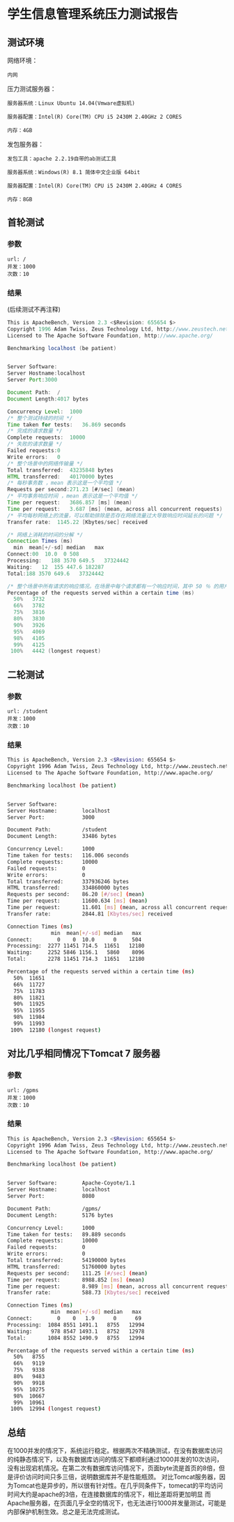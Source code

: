 # 学生信息管理系统压力测试报告

## 测试环境
网络环境：
	
	内网

压力测试服务器：

	服务器系统：Linux Ubuntu 14.04(Vmware虚拟机)

	服务器配置：Intel(R) Core(TM) CPU i5 2430M 2.40GHz 2 CORES

	内存：4GB



发包服务器：

	发包工具：apache 2.2.19自带的ab测试工具

	服务器系统：Windows(R) 8.1 简体中文企业版 64bit 

	服务器配置：Intel(R) Core(TM) CPU i5 2430M 2.40GHz 4 CORES

	内存：8GB

## 首轮测试
### 参数
	url: /
	并发：1000
	次数：10

### 结果
(后续测试不再注释)
```java
This is ApacheBench, Version 2.3 <$Revision: 655654 $>
Copyright 1996 Adam Twiss, Zeus Technology Ltd, http://www.zeustech.net/
Licensed to The Apache Software Foundation, http://www.apache.org/

Benchmarking localhost (be patient)


Server Software:
Server Hostname:localhost
Server Port:3000

Document Path:  /
Document Length:4017 bytes

Concurrency Level:  1000
/* 整个测试持续的时间 */
Time taken for tests:   36.869 seconds
/* 完成的请求数量 */
Complete requests:  10000
/* 失败的请求数量 */
Failed requests:0
Write errors:   0
/* 整个场景中的网络传输量 */
Total transferred:  43235848 bytes
HTML transferred:   40170000 bytes
/* 每秒事务数 ，mean 表示这是一个平均值 */
Requests per second:271.23 [#/sec] (mean)
/* 平均事务响应时间 ，mean 表示这是一个平均值 */
Time per request:   3686.857 [ms] (mean)
Time per request:   3.687 [ms] (mean, across all concurrent requests)
/* 平均每秒网络上的流量，可以帮助排除是否存在网络流量过大导致响应时间延长的问题 */
Transfer rate:  1145.22 [Kbytes/sec] received

/* 网络上消耗的时间的分解 */
Connection Times (ms)
  min  mean[+/-sd] median   max
Connect:00  10.0  0 508
Processing:   188 3570 649.5   37324442
Waiting:   12  155 447.6 182287
Total:188 3570 649.6   37324442

/* 整个场景中所有请求的响应情况。在场景中每个请求都有一个响应时间，其中 50 ％ 的用户响应时间小于 3732 毫秒， 66 ％ 的用户响应时间小于 3094 毫秒，最大的响应时间小于 4442 毫秒 */
Percentage of the requests served within a certain time (ms)
  50%   3732
  66%   3782
  75%   3816
  80%   3830
  90%   3926
  95%   4069
  98%   4105
  99%   4125
 100%   4442 (longest request)
```

## 二轮测试
### 参数
	url: /student
	并发：1000
	次数：10

### 结果
```bash
This is ApacheBench, Version 2.3 <$Revision: 655654 $>
Copyright 1996 Adam Twiss, Zeus Technology Ltd, http://www.zeustech.net/
Licensed to The Apache Software Foundation, http://www.apache.org/

Benchmarking localhost (be patient)


Server Software:        
Server Hostname:        localhost
Server Port:            3000

Document Path:          /student
Document Length:        33486 bytes

Concurrency Level:      1000
Time taken for tests:   116.006 seconds
Complete requests:      10000
Failed requests:        0
Write errors:           0
Total transferred:      337936246 bytes
HTML transferred:       334860000 bytes
Requests per second:    86.20 [#/sec] (mean)
Time per request:       11600.634 [ms] (mean)
Time per request:       11.601 [ms] (mean, across all concurrent requests)
Transfer rate:          2844.81 [Kbytes/sec] received

Connection Times (ms)
              min  mean[+/-sd] median   max
Connect:        0    0  10.0      0     504
Processing:  2277 11451 714.5  11651   12180
Waiting:     2252 5846 1156.1   5860    8096
Total:       2278 11451 714.3  11651   12180

Percentage of the requests served within a certain time (ms)
  50%  11651
  66%  11727
  75%  11783
  80%  11821
  90%  11925
  95%  11955
  98%  11984
  99%  11993
 100%  12180 (longest request)

```

## 对比几乎相同情况下Tomcat 7 服务器
### 参数
	url: /gpms
	并发：1000
	次数：10

### 结果
```bash
This is ApacheBench, Version 2.3 <$Revision: 655654 $>
Copyright 1996 Adam Twiss, Zeus Technology Ltd, http://www.zeustech.net/
Licensed to The Apache Software Foundation, http://www.apache.org/

Benchmarking localhost (be patient)


Server Software:        Apache-Coyote/1.1
Server Hostname:        localhost
Server Port:            8080

Document Path:          /gpms/
Document Length:        5176 bytes

Concurrency Level:      1000
Time taken for tests:   89.889 seconds
Complete requests:      10000
Failed requests:        0
Write errors:           0
Total transferred:      54190000 bytes
HTML transferred:       51760000 bytes
Requests per second:    111.25 [#/sec] (mean)
Time per request:       8988.852 [ms] (mean)
Time per request:       8.989 [ms] (mean, across all concurrent requests)
Transfer rate:          588.73 [Kbytes/sec] received

Connection Times (ms)
              min  mean[+/-sd] median   max
Connect:        0    0   1.9      0      69
Processing:  1084 8551 1491.1   8755   12994
Waiting:      978 8547 1493.1   8752   12978
Total:       1084 8552 1490.9   8755   12994

Percentage of the requests served within a certain time (ms)
  50%   8755
  66%   9119
  75%   9338
  80%   9483
  90%   9918
  95%  10275
  98%  10667
  99%  10961
 100%  12994 (longest request)
```

## 总结

在1000并发的情况下，系统运行稳定。根据两次不精确测试，在没有数据库访问的纯静态情况下，以及有数据库访问的情况下都顺利通过1000并发的10次访问，没有出现宕机情况。在第二次有数据库访问情况下，页面byte流是首页的8倍，但是评价访问时间只多三倍，说明数据库并不是性能瓶颈。
对比Tomcat服务器，因为Tomcat也是异步的，所以很有针对性。在几乎同条件下，tomecat的平均访问时间大约是apache的3倍，在连接数据库的情况下，相比差距将更加明显
而Apache服务器，在页面几乎全空的情况下，也无法进行1000并发量测试，可能是内部保护机制生效。总之是无法完成测试。
